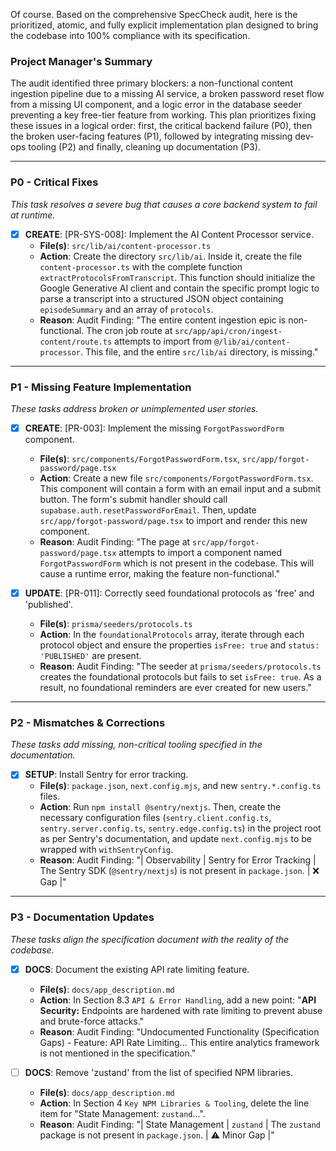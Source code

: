 Of course. Based on the comprehensive SpecCheck audit, here is the prioritized, atomic, and fully explicit implementation plan designed to bring the codebase into 100% compliance with its specification.

### **Project Manager's Summary**

The audit identified three primary blockers: a non-functional content ingestion pipeline due to a missing AI service, a broken password reset flow from a missing UI component, and a logic error in the database seeder preventing a key free-tier feature from working. This plan prioritizes fixing these issues in a logical order: first, the critical backend failure (P0), then the broken user-facing features (P1), followed by integrating missing dev-ops tooling (P2) and finally, cleaning up documentation (P3).

---

### **P0 - Critical Fixes**

*This task resolves a severe bug that causes a core backend system to fail at runtime.*

- [x] **CREATE**: [PR-SYS-008]: Implement the AI Content Processor service.
    - **File(s)**: `src/lib/ai/content-processor.ts`
    - **Action**: Create the directory `src/lib/ai`. Inside it, create the file `content-processor.ts` with the complete function `extractProtocolsFromTranscript`. This function should initialize the Google Generative AI client and contain the specific prompt logic to parse a transcript into a structured JSON object containing `episodeSummary` and an array of `protocols`.
    - **Reason**: Audit Finding: "The entire content ingestion epic is non-functional. The cron job route at `src/app/api/cron/ingest-content/route.ts` attempts to import from `@/lib/ai/content-processor`. This file, and the entire `src/lib/ai` directory, is missing."

---

### **P1 - Missing Feature Implementation**

*These tasks address broken or unimplemented user stories.*

- [x] **CREATE**: [PR-003]: Implement the missing `ForgotPasswordForm` component.
    - **File(s)**: `src/components/ForgotPasswordForm.tsx`, `src/app/forgot-password/page.tsx`
    - **Action**: Create a new file `src/components/ForgotPasswordForm.tsx`. This component will contain a form with an email input and a submit button. The form's submit handler should call `supabase.auth.resetPasswordForEmail`. Then, update `src/app/forgot-password/page.tsx` to import and render this new component.
    - **Reason**: Audit Finding: "The page at `src/app/forgot-password/page.tsx` attempts to import a component named `ForgotPasswordForm` which is not present in the codebase. This will cause a runtime error, making the feature non-functional."

- [x] **UPDATE**: [PR-011]: Correctly seed foundational protocols as 'free' and 'published'.
    - **File(s)**: `prisma/seeders/protocols.ts`
    - **Action**: In the `foundationalProtocols` array, iterate through each protocol object and ensure the properties `isFree: true` and `status: 'PUBLISHED'` are present.
    - **Reason**: Audit Finding: "The seeder at `prisma/seeders/protocols.ts` creates the foundational protocols but fails to set `isFree: true`. As a result, no foundational reminders are ever created for new users."

---

### **P2 - Mismatches & Corrections**

*These tasks add missing, non-critical tooling specified in the documentation.*

- [x] **SETUP**: Install Sentry for error tracking.
    - **File(s)**: `package.json`, `next.config.mjs`, and new `sentry.*.config.ts` files.
    - **Action**: Run `npm install @sentry/nextjs`. Then, create the necessary configuration files (`sentry.client.config.ts`, `sentry.server.config.ts`, `sentry.edge.config.ts`) in the project root as per Sentry's documentation, and update `next.config.mjs` to be wrapped with `withSentryConfig`.
    - **Reason**: Audit Finding: "| Observability | Sentry for Error Tracking | The Sentry SDK (`@sentry/nextjs`) is not present in `package.json`. | ❌ Gap |"

---

### **P3 - Documentation Updates**

*These tasks align the specification document with the reality of the codebase.*

- [x] **DOCS**: Document the existing API rate limiting feature.
    - **File(s)**: `docs/app_description.md`
    - **Action**: In Section 8.3 `API & Error Handling`, add a new point: "**API Security:** Endpoints are hardened with rate limiting to prevent abuse and brute-force attacks."
    - **Reason**: Audit Finding: "Undocumented Functionality (Specification Gaps) - Feature: API Rate Limiting... This entire analytics framework is not mentioned in the specification."

- [ ] **DOCS**: Remove 'zustand' from the list of specified NPM libraries.
    - **File(s)**: `docs/app_description.md`
    - **Action**: In Section 4 `Key NPM Libraries & Tooling`, delete the line item for "State Management: `zustand`...".
    - **Reason**: Audit Finding: "| State Management | `zustand` | The `zustand` package is not present in `package.json`. | ⚠️ Minor Gap |"